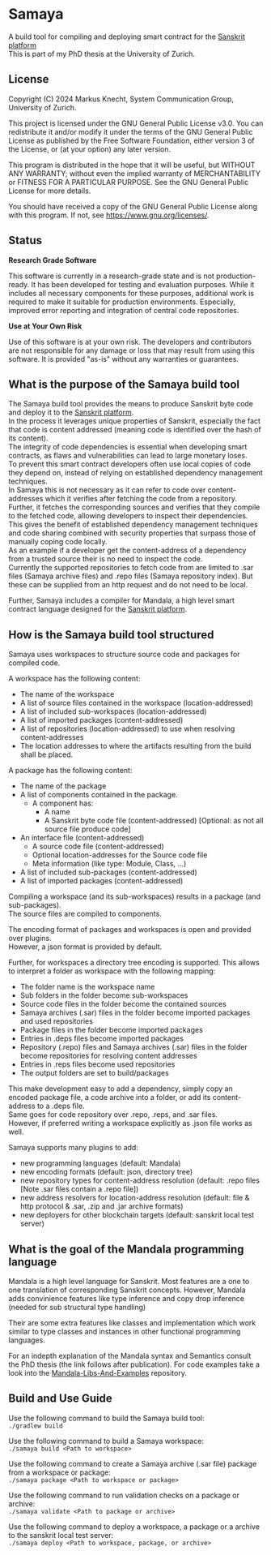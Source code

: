 
# Samaya
A build tool for compiling and deploying smart contract for the [Sanskrit platform](https://github.com/tawaren/Sanskrit)   
This is part of my PhD thesis at the University of Zurich.

## License

Copyright (C) 2024 Markus Knecht, System Communication Group, University of Zurich.

This project is licensed under the GNU General Public License v3.0. You can redistribute it and/or modify it under the terms of the GNU General Public License as published by the Free Software Foundation, either version 3 of the License, or (at your option) any later version.

This program is distributed in the hope that it will be useful, but WITHOUT ANY WARRANTY; without even the implied warranty of MERCHANTABILITY or FITNESS FOR A PARTICULAR PURPOSE. See the GNU General Public License for more details.

You should have received a copy of the GNU General Public License along with this program. If not, see <https://www.gnu.org/licenses/>.

## Status

**Research Grade Software**

This software is currently in a research-grade state and is not production-ready. It has been developed for testing and evaluation purposes. While it includes all necessary components for these purposes, additional work is required to make it suitable for production environments. Especially, improved error reporting and integration of central code repositories.

**Use at Your Own Risk**

Use of this software is at your own risk. The developers and contributors are not responsible for any damage or loss that may result from using this software. It is provided "as-is" without any warranties or guarantees.

## What is the purpose of the Samaya build tool
The Samaya build tool provides the means to produce Sanskrit byte code and deploy it to the [Sanskrit platform](https://github.com/tawaren/Sanskrit).  
In the process it leverages unique properties of Sanskrit, especially the fact that code is content addressed (meaning code is identified over the hash of its content).  
The integrity of code dependencies is essential when developing smart contracts, as flaws and vulnerabilities can lead to large monetary loses.  
To prevent this smart contract developers often use local copies of code they depend on, instead of relying on established dependency management techniques.   
In Samaya this is not necessary as it can refer to code over content-addresses which it verifies after fetching the code from a repository.  
Further, it fetches the corresponding sources and verifies that they compile to the fetched code, allowing developers to inspect their dependencies.  
This gives the benefit of established dependency management techniques and code sharing combined with security properties that surpass those of manually coping code locally.  
As an example if a developer get the content-address of a dependency from a trusted source their is no need to inspect the code.  
Currently the supported repositories to fetch code from are limited to .sar files (Samaya archive files) and .repo files (Samaya repository index). But these can be supplied from an http request and do not need to be local.

Further, Samaya includes a compiler for Mandala, a high level smart contract language designed for the [Sanskrit platform](https://github.com/tawaren/Sanskrit).

## How is the Samaya build tool structured

Samaya uses workspaces to structure source code and packages for compiled code.

A workspace has the following content:
- The name of the workspace
- A list of source files contained in the workspace (location-addressed)
- A list of included sub-workspaces (location-addressed)
- A list of imported packages (content-addressed)
- A list of repositories (location-addressed) to use when resolving content-addresses
- The location addresses to where the artifacts resulting from the build shall be placed.

A package has the following content:
- The name of the package
- A list of components contained in the package.
  - A component has:
    - A name
    - A Sanskrit byte code file (content-addressed) [Optional: as not all source file produce code]
- An interface file (content-addressed)
  - A source code file (content-addressed)
  - Optional location-addresses for the Source code file
  - Meta information (like type: Module, Class, ...)
- A list of included sub-packages (content-addressed)
- A list of imported packages (content-addressed)

Compiling a workspace (and its sub-workspaces) results in a package (and sub-packages).  
The source files are compiled to components.

The encoding format of packages and workspaces is open and provided over plugins.  
However, a json format is provided by default.

Further, for workspaces a directory tree encoding is supported. This allows to interpret a folder as workspace with the following mapping:
- The folder name is the workspace name
- Sub folders in the folder become sub-workspaces
- Source code files in the folder become the contained sources
- Samaya archives (.sar) files in the folder become imported packages and used repositories
- Package files in the folder become imported packages
- Entries in .deps files become imported packages
- Repository (.repo) files and Samaya archives (.sar) files in the folder become repositories for resolving content addresses
- Entries in .reps files become used repositories
- The output folders are set to build/packages

This make development easy to add a dependency, simply copy an encoded package file, a code archive into a folder, or add its content-address to a .deps file.  
Same goes for code repository over .repo, .reps, and .sar files.  
However, if preferred writing a workspace explicitly as .json file works as well.

Samaya supports many plugins to add:
- new programming languages (default: Mandala)
- new encoding formats (default: json, directory tree)
- new repository types for content-address resolution (default: .repo files [Note .sar files contain a .repo file])
- new address resolvers for location-address resolution (default: file & http protocol & .sar, .zip and .jar archive formats)
- new deployers for other blockchain targets (default: sanskrit local test server)

## What is the goal of the Mandala programming language

Mandala is a high level language for Sanskrit. Most features are a one to one translation of corresponding Sanskrit concepts.  However, Mandala adds convinience features like type inference and copy drop inference (needed for sub structural type handling)

Their are some extra features like classes and implementation which work similar to type classes and instances in other functional programming languages.

For an indepth explanation of the Mandala syntax and Semantics consult the PhD thesis (the link follows after publication).  For code examples take a look into the [Mandala-Libs-And-Examples](https://github.com/tawaren/Mandala-Libs-And-Examples) repository.

## Build and Use Guide

Use the following command to build the Samaya build tool:    
```./gradlew build```

Use the following command to build a Samaya workspace:    
```./samaya build <Path to workspace>```

Use the following command to create a Samaya archive (.sar file) package from a workspace or package:    
```./samaya package <Path to workspace or package>```

Use the following command to run validation checks on a package or archive:    
```./samaya validate <Path to package or archive>```

Use the following command to deploy a workspace, a package or a archive to the sanskrit local test server:    
```./samaya deploy <Path to workspace, package, or archive>```